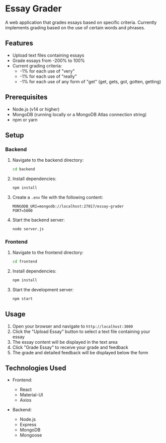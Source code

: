 # Essay Grader

A web application that grades essays based on specific criteria. Currently implements grading based on the use of certain words and phrases.

## Features

- Upload text files containing essays
- Grade essays from -200% to 100%
- Current grading criteria:
  - -1% for each use of "very"
  - -1% for each use of "really"
  - -1% for each use of any form of "get" (get, gets, got, gotten, getting)

## Prerequisites

- Node.js (v14 or higher)
- MongoDB (running locally or a MongoDB Atlas connection string)
- npm or yarn

## Setup

### Backend

1. Navigate to the backend directory:
   ```bash
   cd backend
   ```

2. Install dependencies:
   ```bash
   npm install
   ```

3. Create a `.env` file with the following content:
   ```
   MONGODB_URI=mongodb://localhost:27017/essay-grader
   PORT=5000
   ```

4. Start the backend server:
   ```bash
   node server.js
   ```

### Frontend

1. Navigate to the frontend directory:
   ```bash
   cd frontend
   ```

2. Install dependencies:
   ```bash
   npm install
   ```

3. Start the development server:
   ```bash
   npm start
   ```

## Usage

1. Open your browser and navigate to `http://localhost:3000`
2. Click the "Upload Essay" button to select a text file containing your essay
3. The essay content will be displayed in the text area
4. Click "Grade Essay" to receive your grade and feedback
5. The grade and detailed feedback will be displayed below the form

## Technologies Used

- Frontend:
  - React
  - Material-UI
  - Axios

- Backend:
  - Node.js
  - Express
  - MongoDB
  - Mongoose 